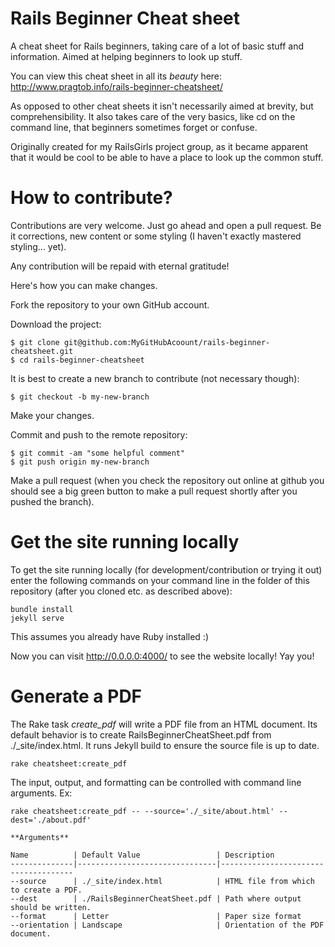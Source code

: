 Rails Beginner Cheat sheet
=========================

A cheat sheet for Rails beginners, taking care of a lot of basic stuff and information. Aimed at helping beginners to look up stuff.

You can view this cheat sheet in all its _beauty_ here: http://www.pragtob.info/rails-beginner-cheatsheet/

As opposed to other cheat sheets it isn't necessarily aimed at brevity, but comprehensibility. It also takes care of the very basics, like cd on the command line, that beginners sometimes forget or confuse.

Originally created for my RailsGirls project group, as it became apparent that it would be cool to be able to have a place to look up the common stuff.

How to contribute?
==================
Contributions are very welcome. Just go ahead and open a pull request. Be it corrections, new content or some styling (I haven't exactly mastered styling... yet).

Any contribution will be repaid with eternal gratitude!

Here's how you can make changes.

Fork the repository to your own GitHub account.

Download the project:

```
$ git clone git@github.com:MyGitHubAcoount/rails-beginner-cheatsheet.git
$ cd rails-beginner-cheatsheet
```

It is best to create a new branch to contribute (not necessary though):

```
$ git checkout -b my-new-branch
```


Make your changes.

Commit and push to the remote repository:

```
$ git commit -am "some helpful comment"
$ git push origin my-new-branch
```

Make a pull request (when you check the repository out online at github you should see a big green button to make a pull request shortly after you pushed the branch).

Get the site running locally
============================

To get the site running locally (for development/contribution or trying it out) enter the following commands on your command line in the folder of this repository (after you cloned etc. as described above):

```
bundle install
jekyll serve
```

This assumes you already have Ruby installed :)

Now you can visit http://0.0.0.0:4000/ to see the website locally! Yay you!

Generate a PDF
==============

The Rake task *create_pdf* will write a PDF file from an HTML document. Its default behavior is to create RailsBeginnerCheatSheet.pdf from ./_site/index.html. It runs Jekyll build to ensure the source file is up to date.

```
rake cheatsheet:create_pdf
```

The input, output, and formatting can be controlled with command line arguments. Ex:

```
rake cheatsheet:create_pdf -- --source='./_site/about.html' --dest='./about.pdf'

**Arguments**

Name          | Default Value                 | Description
--------------|-------------------------------|-------------------------------------
--source      | ./_site/index.html            | HTML file from which to create a PDF.
--dest        | ./RailsBeginnerCheatSheet.pdf | Path where output should be written.
--format      | Letter                        | Paper size format
--orientation | Landscape                     | Orientation of the PDF document.
